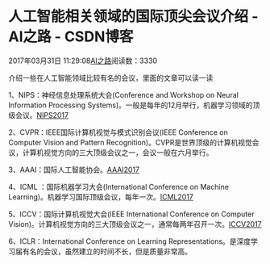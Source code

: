 # 人工智能相关领域的国际顶尖会议介绍 - AI之路 - CSDN博客





2017年03月31日 11:29:08[AI之路](https://me.csdn.net/u014380165)阅读数：3330








介绍一些在人工智能领域比较有名的会议，里面的文章可以读一读

1、NIPS：神经信息处理系统大会(Conference and Workshop on Neural Information Processing Systems)。一般是每年的12月举行，机器学习领域的顶级会议。[NIPS2017](https://nips.cc/Conferences/2017)

2、CVPR：IEEE国际计算机视觉与模式识别会议(IEEE Conference on Computer Vision and Pattern Recognition)。CVPR是世界顶级的计算机视觉会议，计算机视觉方向的三大顶级会议之一，会议一般在六月举行。

3、AAAI：国际人工智能协会。[AAAI2017](http://www.aaai.org/Conferences/AAAI/aaai17.php)

4、ICML ：国际机器学习大会(International Conference on Machine Learning)。机器学习国际顶级会议，每年一次。[ICML2017](https://2017.icml.cc/)

5、ICCV：国际计算机视觉大会(IEEE International Conference on Computer Vision)。计算机视觉方向的三大顶级会议之一，通常每两年召开一次。[ICCV2017](http://iccv2017.thecvf.com/)

6、ICLR：International Conference on Learning Representations。是深度学习届有名的会议，虽然建立的时间不长，但是质量非常高。



